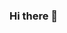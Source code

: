 ### Hi there 👋

<!--
**hansira14/hansira14** is a ✨ _special_ ✨ repository because its `README.md` (this file) appears on your GitHub profile.

Here are some ideas to get you started:

- 🔭 I’m currently working on ... my degree
- 🌱 I’m currently learning ... kotlin
- 👯 I’m looking to collaborate on ... github
- 🤔 I’m looking for help with ... android studio
- 💬 Ask me about ... anime/games/oop(?)
- 📫 How to reach me: ... u cant
- 😄 Pronouns: ...he/him
- ⚡ Fun fact: ...
-->

